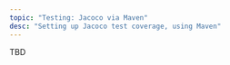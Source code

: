 ```yaml
---
topic: "Testing: Jacoco via Maven"
desc: "Setting up Jacoco test coverage, using Maven"
---
```


TBD
